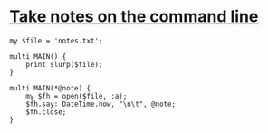 [1]: http://rosettacode.org/wiki/Take_notes_on_the_command_line

# [Take notes on the command line][1]

```perl6
my $file = 'notes.txt';
 
multi MAIN() {
    print slurp($file);
}
 
multi MAIN(*@note) {
    my $fh = open($file, :a);
    $fh.say: DateTime.now, "\n\t", @note;
    $fh.close;
}
```